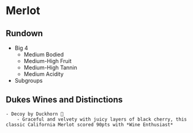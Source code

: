 # Merlot
## Rundown
- Big 4
    - Medium Bodied
    - Medium-High Fruit
    - Medium-High Tannin
    - Medium Acidity
- Subgroups

## Dukes Wines and Distinctions
    - Decoy by Duckhorn 🍾
        - Graceful and velvety with juicy layers of black cherry, this classic California Merlot scored 90pts with *Wine Enthusiast*